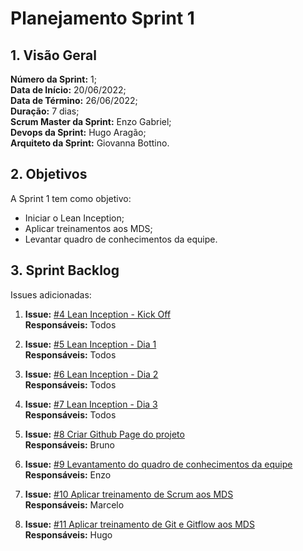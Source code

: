 # Planejamento Sprint 1

## 1. Visão Geral
**Número da Sprint:** 1;<br>
**Data de Início:** 20/06/2022;<br>
**Data de Término:** 26/06/2022;<br>
**Duração:** 7 dias;<br>
**Scrum Master da Sprint:** Enzo Gabriel;<br>
**Devops da Sprint:** Hugo Aragão;<br>
**Arquiteto da Sprint:** Giovanna  Bottino.<br>

## 2. Objetivos
A Sprint 1 tem como objetivo:

- Iniciar o Lean Inception;<br>
- Aplicar treinamentos aos MDS;<br>
- Levantar quadro de conhecimentos da equipe.

## 3. Sprint Backlog
Issues adicionadas:

1. **Issue:** [#4 Lean Inception - Kick Off](https://github.com/fga-eps-mds/2022-1-PUMA-Doc/issues/4)<br>
**Responsáveis:** Todos<br>

2. **Issue:** [#5 Lean Inception - Dia 1](https://github.com/fga-eps-mds/2022-1-PUMA-Doc/issues/5)<br>
**Responsáveis:** Todos<br>

3. **Issue:** [#6 Lean Inception - Dia 2](https://github.com/fga-eps-mds/2022-1-PUMA-Doc/issues/6)<br>
**Responsáveis:** Todos<br>

4. **Issue:** [#7 Lean Inception - Dia 3](https://github.com/fga-eps-mds/2022-1-PUMA-Doc/issues/7)<br>
**Responsáveis:** Todos<br>

5. **Issue:** [#8 Criar Github Page do projeto](https://github.com/fga-eps-mds/2022-1-PUMA-Doc/issues/8)<br>
**Responsáveis:** Bruno<br>

6. **Issue:** [#9 Levantamento do quadro de conhecimentos da equipe](https://github.com/fga-eps-mds/2022-1-PUMA-Doc/issues/9)<br>
**Responsáveis:** Enzo<br>

7. **Issue:** [#10 Aplicar treinamento de Scrum aos MDS](https://github.com/fga-eps-mds/2022-1-PUMA-Doc/issues/10)<br>
**Responsáveis:** Marcelo<br>

8. **Issue:** [#11 Aplicar treinamento de Git e Gitflow aos MDS](https://github.com/fga-eps-mds/2022-1-PUMA-Doc/issues/11)<br>
**Responsáveis:** Hugo<br>